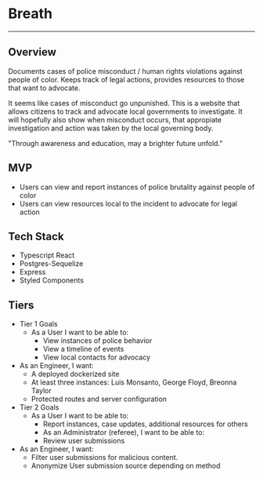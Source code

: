 # Breath
---

## Overview

Documents cases of police misconduct / human rights violations against people of color. Keeps track of legal actions, provides resources to those that want to advocate.

It seems like cases of misconduct go unpunished. This is a website that allows citizens to track and advocate local governments to investigate. It will hopefully also show when misconduct occurs, that appropiate investigation and action was taken by the local governing body.

"Through awareness and education, may a brighter future unfold."

## MVP 

* Users can view and report instances of police brutality against people of color
* Users can view resources local to the incident to advocate for legal action

## Tech Stack

* Typescript React
* Postgres-Sequelize
* Express
* Styled Components


## Tiers 

* Tier 1 Goals
   * As a User I want to be able to:
      * View instances of police behavior
      * View a timeline of events
      * View local contacts for advocacy
* As an Engineer, I want:
    * A deployed dockerized site
  * At least three instances: Luis Monsanto, George Floyd, Breonna Taylor
  * Protected routes and server configuration
* Tier 2 Goals
  * As a User I want to be able to:
    * Report instances, case updates, additional resources for others
    * As an Administrator (referee), I want to be able to:
    * Review user submissions
* As an Engineer, I want:
    * Filter user submissions for malicious content.
    * Anonymize User submission source depending on method
